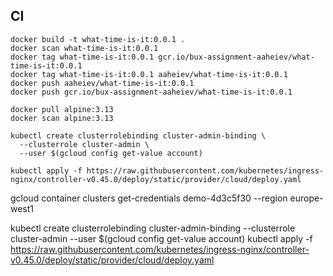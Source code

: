 ## CI
```shell
docker build -t what-time-is-it:0.0.1 .
docker scan what-time-is-it:0.0.1
docker tag what-time-is-it:0.0.1 gcr.io/bux-assignment-aaheiev/what-time-is-it:0.0.1
docker tag what-time-is-it:0.0.1 aaheiev/what-time-is-it:0.0.1
docker push aaheiev/what-time-is-it:0.0.1
docker push gcr.io/bux-assignment-aaheiev/what-time-is-it:0.0.1
```

```shell
docker pull alpine:3.13
docker scan alpine:3.13
```

```shell
kubectl create clusterrolebinding cluster-admin-binding \
  --clusterrole cluster-admin \
  --user $(gcloud config get-value account)
```

```shell
kubectl apply -f https://raw.githubusercontent.com/kubernetes/ingress-nginx/controller-v0.45.0/deploy/static/provider/cloud/deploy.yaml
```

gcloud container clusters get-credentials  demo-4d3c5f30 --region europe-west1

kubectl create clusterrolebinding cluster-admin-binding --clusterrole cluster-admin --user $(gcloud config get-value account)
kubectl apply -f https://raw.githubusercontent.com/kubernetes/ingress-nginx/controller-v0.45.0/deploy/static/provider/cloud/deploy.yaml
